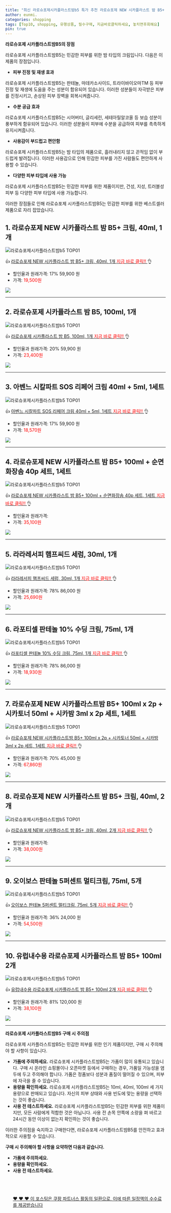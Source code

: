 ```yaml
---
title: "최신 라로슈포제시카플라스트밤b5 특가 추천 라로슈포제 NEW 시카플라스트 밤 B5+ 크림, 40ml, 1개 비교 장점"
author: eunmi.
categories: shopping
tags: [Top10, shopping, 유행상품, 필수구매, 지금바로클릭하세요, 놓치면후회해요]
pin: true
---
```

**라로슈포제 시카플라스트밤B5의 장점**

라로슈포제 시카플라스트밤B5는 민감한 피부를 위한 밤 타입의 크림입니다. 다음은 이 제품의 장점입니다.

* **피부 진정 및 재생 효과**

라로슈포제 시카플라스트밤B5는 판테놀, 마데카소사이드, 트라이바이오마TM 등 피부 진정 및 재생에 도움을 주는 성분이 함유되어 있습니다. 이러한 성분들이 자극받은 피부를 진정시키고, 손상된 피부 장벽을 회복시켜줍니다.

* **수분 공급 효과**

라로슈포제 시카플라스트밤B5는 시어버터, 글리세린, 세테아릴알코올 등 보습 성분이 풍부하게 함유되어 있습니다. 이러한 성분들이 피부에 수분을 공급하여 피부를 촉촉하게 유지시켜줍니다.

* **사용감이 부드럽고 편안함**

라로슈포제 시카플라스트밤B5는 밤 타입의 제품으로, 흘러내리지 않고 끈적임 없이 부드럽게 발려집니다. 이러한 사용감으로 인해 민감한 피부를 가진 사람들도 편안하게 사용할 수 있습니다.

* **다양한 피부 타입에 사용 가능**

라로슈포제 시카플라스트밤B5는 민감한 피부를 위한 제품이지만, 건성, 지성, 트러블성 피부 등 다양한 피부 타입에 사용 가능합니다.

이러한 장점들로 인해 라로슈포제 시카플라스트밤B5는 민감한 피부를 위한 베스트셀러 제품으로 자리 잡았습니다.

   

## 1. 라로슈포제 NEW 시카플라스트 밤 B5+ 크림, 40ml, 1개

![라로슈포제시카플라스트밤b5 TOP01](https://thumbnail6.coupangcdn.com/thumbnails/remote/230x230ex/image/retail/images/7029698806332344-ec39724e-6947-4811-a5d6-e994e4508dec.jpg)


👍 [라로슈포제 NEW 시카플라스트 밤 B5+ 크림, 40ml, 1개 <font color=red> 지금 바로 클릭!! </font> ](https://link.coupang.com/re/AFFSDP?lptag=AF3617701&subid=GithubCoopas&pageKey=6820232311&traceid=V0-153&itemId=16162759817&vendorItemId=83358381384) 👌 


- 할인율과 원래가격: 17%  59,900   원
- 가격: <span style='color:red'>19,500원</span>

[![](/discount_price.png)](https://link.coupang.com/re/AFFSDP?lptag=AF3617701&subid=GithubCoopas&pageKey=6820232311&traceid=V0-153&itemId=16162759817&vendorItemId=83358381384)

---


   

## 2. 라로슈포제 시카플라스트 밤 B5, 100ml, 1개

![라로슈포제시카플라스트밤b5 TOP01](https://thumbnail9.coupangcdn.com/thumbnails/remote/230x230ex/image/vendor_inventory/7bfa/894f371ab5c05a12d6771f9229d353815c2f2dc6020d23ce330ebab1e489.jpg)


👍 [라로슈포제 시카플라스트 밤 B5, 100ml, 1개 <font color=red> 지금 바로 클릭!! </font> ](https://link.coupang.com/re/AFFSDP?lptag=AF3617701&subid=GithubCoopas&pageKey=6820232311&traceid=V0-153&itemId=16167612994&vendorItemId=85860722218) 👌 


- 할인율과 원래가격: 20%  59,900   원
- 가격: <span style='color:red'>23,400원</span>

[![](/discount_price.png)](https://link.coupang.com/re/AFFSDP?lptag=AF3617701&subid=GithubCoopas&pageKey=6820232311&traceid=V0-153&itemId=16167612994&vendorItemId=85860722218)

---


   

## 3. 아벤느 시칼파트 SOS 리페어 크림 40ml + 5ml, 1세트

![라로슈포제시카플라스트밤b5 TOP01](https://thumbnail10.coupangcdn.com/thumbnails/remote/230x230ex/image/retail/images/4891829511270586-bab19ba6-700e-4d42-a72d-69fb9b6d4666.jpg)


👍 [아벤느 시칼파트 SOS 리페어 크림 40ml + 5ml, 1세트 <font color=red> 지금 바로 클릭!! </font> ](https://link.coupang.com/re/AFFSDP?lptag=AF3617701&subid=GithubCoopas&pageKey=6222267783&traceid=V0-153&itemId=12458382433&vendorItemId=79727376502) 👌 


- 할인율과 원래가격: 17%  59,900   원
- 가격: <span style='color:red'>18,570원</span>

[![](/discount_price.png)](https://link.coupang.com/re/AFFSDP?lptag=AF3617701&subid=GithubCoopas&pageKey=6222267783&traceid=V0-153&itemId=12458382433&vendorItemId=79727376502)

---


   

## 4. 라로슈포제 NEW 시카플라스트 밤 B5+ 100ml + 순면화장솜 40p 세트, 1세트

![라로슈포제시카플라스트밤b5 TOP01](https://thumbnail9.coupangcdn.com/thumbnails/remote/230x230ex/image/retail/images/5354704512627372-e0bd8aa8-387c-4503-9a5e-c18124b461e6.png)


👍 [라로슈포제 NEW 시카플라스트 밤 B5+ 100ml + 순면화장솜 40p 세트, 1세트 <font color=red> 지금 바로 클릭!! </font> ](https://link.coupang.com/re/AFFSDP?lptag=AF3617701&subid=GithubCoopas&pageKey=7558949510&traceid=V0-153&itemId=19909979356&vendorItemId=87009909373) 👌 


- 할인율과 원래가격: 
- 가격: <span style='color:red'>35,100원</span>

[![](/discount_price.png)](https://link.coupang.com/re/AFFSDP?lptag=AF3617701&subid=GithubCoopas&pageKey=7558949510&traceid=V0-153&itemId=19909979356&vendorItemId=87009909373)

---


   

## 5. 라라레서피 햄프씨드 세럼, 30ml, 1개

![라로슈포제시카플라스트밤b5 TOP01](https://thumbnail9.coupangcdn.com/thumbnails/remote/230x230ex/image/vendor_inventory/0c9c/968fe220712014da12822e3bf37798897068cefe3d9c471081080005515c.jpg)


👍 [라라레서피 햄프씨드 세럼, 30ml, 1개 <font color=red> 지금 바로 클릭!! </font> ](https://link.coupang.com/re/AFFSDP?lptag=AF3617701&subid=GithubCoopas&pageKey=5988421428&traceid=V0-153&itemId=10805343545&vendorItemId=78085572791) 👌 


- 할인율과 원래가격: 78%  86,000   원
- 가격: <span style='color:red'>25,690원</span>

[![](/discount_price.png)](https://link.coupang.com/re/AFFSDP?lptag=AF3617701&subid=GithubCoopas&pageKey=5988421428&traceid=V0-153&itemId=10805343545&vendorItemId=78085572791)

---


   

## 6. 라포티셀 판테놀 10% 수딩 크림, 75ml, 1개

![라로슈포제시카플라스트밤b5 TOP01](https://thumbnail9.coupangcdn.com/thumbnails/remote/230x230ex/image/retail/images/1099887541142767-e6f2a9af-f731-4088-b420-cabcd10ff8b8.jpg)


👍 [라포티셀 판테놀 10% 수딩 크림, 75ml, 1개 <font color=red> 지금 바로 클릭!! </font> ](https://link.coupang.com/re/AFFSDP?lptag=AF3617701&subid=GithubCoopas&pageKey=1414415157&traceid=V0-153&itemId=2450967434&vendorItemId=73670152981) 👌 


- 할인율과 원래가격: 78%  86,000   원
- 가격: <span style='color:red'>18,930원</span>

[![](/discount_price.png)](https://link.coupang.com/re/AFFSDP?lptag=AF3617701&subid=GithubCoopas&pageKey=1414415157&traceid=V0-153&itemId=2450967434&vendorItemId=73670152981)

---


   

## 7. 라로슈포제 NEW 시카플라스트밤 B5+ 100ml x 2p + 시카토너 50ml + 시카밤 3ml x 2p 세트, 1세트

![라로슈포제시카플라스트밤b5 TOP01](https://thumbnail9.coupangcdn.com/thumbnails/remote/230x230ex/image/retail/images/2022/11/29/11/5/53af6fa3-0c98-44e1-8fb3-0bedf9de1cc5.jpg)


👍 [라로슈포제 NEW 시카플라스트밤 B5+ 100ml x 2p + 시카토너 50ml + 시카밤 3ml x 2p 세트, 1세트 <font color=red> 지금 바로 클릭!! </font> ](https://link.coupang.com/re/AFFSDP?lptag=AF3617701&subid=GithubCoopas&pageKey=6956076414&traceid=V0-153&itemId=16917531739&vendorItemId=84095447509) 👌 


- 할인율과 원래가격: 70%  45,000   원
- 가격: <span style='color:red'>67,860원</span>

[![](/discount_price.png)](https://link.coupang.com/re/AFFSDP?lptag=AF3617701&subid=GithubCoopas&pageKey=6956076414&traceid=V0-153&itemId=16917531739&vendorItemId=84095447509)

---


   

## 8. 라로슈포제 NEW 시카플라스트 밤 B5+ 크림, 40ml, 2개

![라로슈포제시카플라스트밤b5 TOP01](https://thumbnail10.coupangcdn.com/thumbnails/remote/230x230ex/image/retail/images/1e21390b-1f34-47cd-a34e-a609bb3e10097839918770698589786.png)


👍 [라로슈포제 NEW 시카플라스트 밤 B5+ 크림, 40ml, 2개 <font color=red> 지금 바로 클릭!! </font> ](https://link.coupang.com/re/AFFSDP?lptag=AF3617701&subid=GithubCoopas&pageKey=6820232311&traceid=V0-153&itemId=19169820654&vendorItemId=86288059497) 👌 


- 할인율과 원래가격: 
- 가격: <span style='color:red'>38,000원</span>

[![](/discount_price.png)](https://link.coupang.com/re/AFFSDP?lptag=AF3617701&subid=GithubCoopas&pageKey=6820232311&traceid=V0-153&itemId=19169820654&vendorItemId=86288059497)

---


   

## 9. 오이보스 판테놀 5퍼센트 멀티크림, 75ml, 5개

![라로슈포제시카플라스트밤b5 TOP01](https://thumbnail8.coupangcdn.com/thumbnails/remote/230x230ex/image/retail/images/ed7ba8d9-b926-4995-93a9-bab7f13580736268481906588076961.png)


👍 [오이보스 판테놀 5퍼센트 멀티크림, 75ml, 5개 <font color=red> 지금 바로 클릭!! </font> ](https://link.coupang.com/re/AFFSDP?lptag=AF3617701&subid=GithubCoopas&pageKey=6718444365&traceid=V0-153&itemId=19169724148&vendorItemId=86287965985) 👌 


- 할인율과 원래가격: 36%  24,000   원
- 가격: <span style='color:red'>54,500원</span>

[![](/discount_price.png)](https://link.coupang.com/re/AFFSDP?lptag=AF3617701&subid=GithubCoopas&pageKey=6718444365&traceid=V0-153&itemId=19169724148&vendorItemId=86287965985)

---


   

## 10. 유럽내수용 라로슈포제 시카플라스트 밤 B5+ 100ml 2개

![라로슈포제시카플라스트밤b5 TOP01](https://thumbnail8.coupangcdn.com/thumbnails/remote/230x230ex/image/vendor_inventory/9571/2a0a5a001586ab11e5d9767f83020b7f5d53c1a48943abd7e7e5db5c5147.jpg)


👍 [유럽내수용 라로슈포제 시카플라스트 밤 B5+ 100ml 2개 <font color=red> 지금 바로 클릭!! </font> ](https://link.coupang.com/re/AFFSDP?lptag=AF3617701&subid=GithubCoopas&pageKey=7490807264&traceid=V0-153&itemId=19587192748&vendorItemId=86694604446) 👌 


- 할인율과 원래가격: 81%  120,000   원
- 가격: <span style='color:red'>38,100원</span>

[![](/discount_price.png)](https://link.coupang.com/re/AFFSDP?lptag=AF3617701&subid=GithubCoopas&pageKey=7490807264&traceid=V0-153&itemId=19587192748&vendorItemId=86694604446)

---
**라로슈포제 시카플라스트밤B5 구매 시 주의점**

라로슈포제 시카플라스트밤B5는 민감한 피부를 위한 인기 제품이지만, 구매 시 주의해야 할 사항이 있습니다.

* **가품에 주의하세요.** 라로슈포제 시카플라스트밤B5는 가품이 많이 유통되고 있습니다. 구매 시 온라인 쇼핑몰이나 오픈마켓 등에서 구매하는 경우, 가품일 가능성을 염두에 두고 주의해야 합니다. 가품은 정품보다 성분과 품질이 떨어질 수 있으며, 피부에 자극을 줄 수 있습니다.
* **용량을 확인하세요.** 라로슈포제 시카플라스트밤B5는 10ml, 40ml, 100ml 세 가지 용량으로 판매되고 있습니다. 자신의 피부 상태와 사용 빈도에 맞는 용량을 선택하는 것이 좋습니다.
* **사용 전 테스트하세요.** 라로슈포제 시카플라스트밤B5는 민감한 피부를 위한 제품이지만, 모든 사람에게 적합한 것은 아닙니다. 사용 전 손목 안쪽에 소량을 펴 바르고 24시간 동안 이상이 없는지 확인하는 것이 좋습니다.

이러한 주의점을 숙지하고 구매한다면, 라로슈포제 시카플라스트밤B5를 안전하고 효과적으로 사용할 수 있습니다.

**구매 시 주의해야 할 사항을 요약하면 다음과 같습니다.**

* **가품에 주의하세요.**
* **용량을 확인하세요.**
* **사용 전 테스트하세요.**<br><br><br><br><br> [ ❤ ❤ ❤ 이 포스팅은 쿠팡 파트너스 활동의 일환으로, 이에 따른 일정액의 수수료를 제공받습니다](https://link.coupang.com/a/bcEFyh)